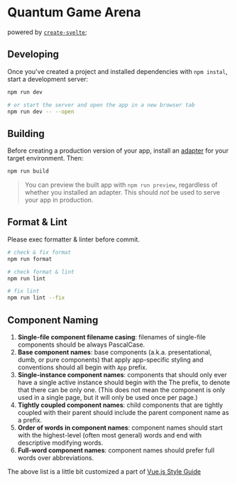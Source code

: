 # Quantum Game Arena

powered by [`create-svelte`](https://github.com/sveltejs/kit/tree/master/packages/create-svelte);

## Developing

Once you've created a project and installed dependencies with `npm instal`, start a development server:

```bash
npm run dev

# or start the server and open the app in a new browser tab
npm run dev -- --open
```

## Building

Before creating a production version of your app, install an [adapter](https://kit.svelte.dev/docs#adapters) for your target environment. Then:

```bash
npm run build
```

> You can preview the built app with `npm run preview`, regardless of whether you installed an adapter. This should _not_ be used to serve your app in production.

## Format & Lint

Please exec formatter & linter before commit.

```bash
# check & fix format
npm run format

# check format & lint
npm run lint

# fix lint
npm run lint --fix
```

## Component Naming

1. **Single-file component filename casing**: filenames of single-file components should be always PascalCase.
1. **Base component names**: base components (a.k.a. presentational, dumb, or pure components) that apply app-specific styling and conventions should all begin with `App` prefix.
1. **Single-instance component names**: components that should only ever have a single active instance should begin with the The prefix, to denote that there can be only one. (This does not mean the component is only used in a single page, but it will only be used once per page.)
1. **Tightly coupled component names**: child components that are tightly coupled with their parent should include the parent component name as a prefix.
1. **Order of words in component names**: component names should start with the highest-level (often most general) words and end with descriptive modifying words.
1. **Full-word component names**: component names should prefer full words over abbreviations.

The above list is a little bit customized a part of [Vue.js Style Guide](https://v3.vuejs.org/style-guide/)
